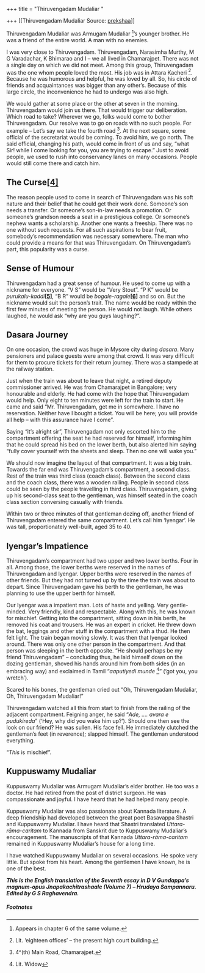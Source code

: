 +++
title = "Thiruvengadam Mudaliar "

+++
[[Thiruvengadam Mudaliar 	Source: [prekshaa](https://www.prekshaa.in/Thiruvengadam-Mudaliar)]]







Thiruvengadam Mudaliar was Armugam Mudaliar
[^5.1]’s younger brother. He was a friend of the entire world. A man with no enemies.

I was very close to Thiruvengadam. Thiruvengadam, Narasimha Murthy, M G Varadachar, K Bhimarao and I – we all lived in Chamarajpet. There was not a single day on which we did not meet. Among this group, Thiruvengadam was the one whom people loved the most. His job was in Attara Kacheri
[^5.2]. Because he was humorous and helpful, he was loved by all. So, his circle of friends and acquaintances was bigger than any other’s. Because of this large circle, the inconvenience he had to undergo was also high.

We would gather at some place or the other at seven in the morning. Thiruvengadam would join us there. That would trigger our deliberation. Which road to take? Wherever we go, folks would come to bother Thiruvengadam. Our resolve was to go on roads with no such people. For example – Let’s say we take the fourth road
[^5.3]. At the next square, some official of the secretariat would be coming. To avoid him, we go north. The said official, changing his path, would come in front of us and say, “what Sir! while I come looking for you, you are trying to escape.” Just to avoid people, we used to rush into conservancy lanes on many occasions. People would still come there and catch him.

## **The Curse[**\[4\]**](#_ftn4)**

The reason people used to come in search of Thiruvengadam was his soft nature and their belief that he could get their work done. Someone’s son needs a transfer. Or someone’s son-in-law needs a promotion. Or someone’s grandson needs a seat in a prestigious college. Or someone’s nephew wants a scholarship. Another one wants a freeship. There was no one without such requests. For all such aspirations to bear fruit, somebody’s recommendation was necessary somewhere. The man who could provide a means for that was Thiruvengadam. On Thiruvengadam’s part, this popularity was a curse.

## **Sense of Humour**

Thiruvengadam had a great sense of humour. He used to come up with a nickname for everyone. “V S” would be “Very Stout”. “P K” would be *purukalu-kaddi*[**\[5\]**](#_ftn5)*,* “B R” would be *bogale-ragale*[**\[6\]**](#_ftn6) and so on. But the nickname would suit the person’s trait. The name would be ready within the first few minutes of meeting the person. He would not laugh. While others laughed, he would ask “why are you guys laughing?”.

## **Dasara Journey**

On one occasion, the crowd was huge in Mysore city during *dasara*. Many pensioners and palace guests were among that crowd. It was very difficult for them to procure tickets for their return journey. There was a stampede at the railway station.

Just when the train was about to leave that night, a retired deputy commissioner arrived. He was from Chamarajpet in Bangalore; very honourable and elderly. He had come with the hope that Thiruvengadam would help. Only eight to ten minutes were left for the train to start. He came and said “Mr. Thiruvengadam, get me in somewhere. I have no reservation. Neither have I bought a ticket. You will be here; you will provide all help – with this assurance have I come”.

Saying “it’s alright sir”, Thiruvengadam not only escorted him to the compartment offering the seat he had reserved for himself, informing him that he could spread his bed on the lower berth, but also alerted him saying “fully cover yourself with the sheets and sleep. Then no one will wake you.”

We should now imagine the layout of that compartment. It was a big train. Towards the far end was Thiruvengadam’s compartment, a second class. Rest of the train was third class (coach class). Between the second class and the coach class, there was a wooden railing. People in second class could be seen by the people travelling in third class. Thiruvengadam, giving up his second-class seat to the gentleman, was himself seated in the coach class section conversing casually with friends.

Within two or three minutes of that gentleman dozing off, another friend of Thiruvengadam entered the same compartment. Let’s call him ‘Iyengar’. He was tall, proportionately well-built, aged 35 to 40.

## **Iyengar’s Impatience**

Thiruvengadam’s compartment had two upper and two lower berths. Four in all. Among those, the lower berths were reserved in the names of Thiruvengadam and Iyengar. Upper berths were reserved in the names of other friends. But they had not turned up by the time the train was about to depart. Since Thiruvengadam gave his berth to the gentleman, he was planning to use the upper berth for himself.

Our Iyengar was a impatient man. Lots of haste and yelling. Very gentle-minded. Very friendly, kind and respectable. Along with this, he was known for mischief. Getting into the compartment, sitting down in his berth, he removed his coat and trousers. He was an expert in cricket. He threw down the bat, leggings and other stuff in the compartment with a thud. He then felt light. The train began moving slowly. It was then that Iyengar looked around. There was only one other person in the compartment. And that person was sleeping in the berth opposite. “He should perhaps be my friend Thiruvengadam” – concluding thus, he laid himself down on the dozing gentleman, shoved his hands around him from both sides (in an embracing way) and exclaimed in Tamil “*aaputiyedi munde* [^5.7]” (‘got you, you wretch’). 

Scared to his bones, the gentleman cried out “Oh, Thiruvengadam Mudaliar, Oh, Thiruvengadam Mudaliar!”

Thiruvengadam watched all this from start to finish from the railing of the adjacent compartment. Feigning anger, he said “*Ade, …. avara e pudukireda*” (‘Hey, why did you wake him up?’). Should one then see the look on our friend? He was sullen. His face fell. He immediately clutched the gentleman’s feet (in reverence); slapped himself. The gentleman understood everything.

“*This* is mischief”.

## **Kuppuswamy Mudaliar**

Kuppuswamy Mudaliar was Armugam Mudaliar’s elder brother. He too was a doctor. He had retired from the post of district surgeon. He was compassionate and joyful. I have heard that he had helped many people.

Kuppuswamy Mudaliar was also passionate about Kannada literature. A deep friendship had developed between the great poet Basavappa Shastri and Kuppuswamy Mudaliar. I have heard that Shastri translated *Uttara-rāma-caritam* to Kannada from Sanskrit due to Kuppuswamy Mudaliar’s encouragement. The manuscripts of that Kannada *Uttara-rāma-caritam* remained in Kuppuswamy Mudaliar’s house for a long time.

I have watched Kuppuswamy Mudaliar on several occasions. He spoke very little. But spoke from his heart. Among the gentlemen I have known, he is one of the best.

***This is the English translation of the Seventh essay in D V Gundappa’s magnum-opus Jnapakachitrashaale (Volume 7) – Hrudaya Sampannaru. Edited by G S Raghavendra.***

##### Footnotes


[^5.1]: Appears in chapter 6 of the same volume.


[^5.2]: Lit. ‘eighteen offices’ – the present high court building.


[^5.3]: 4^(th) Main Road, Chamarajpet.


[^5.4]: Śani-kāṭa in the original, Śani i.e. Saturn is known to cause trouble, hence the idiom.


[^5.5]: Thin, stick-like


[^5.6]: fibber


[^5.7]: Lit. Widow








